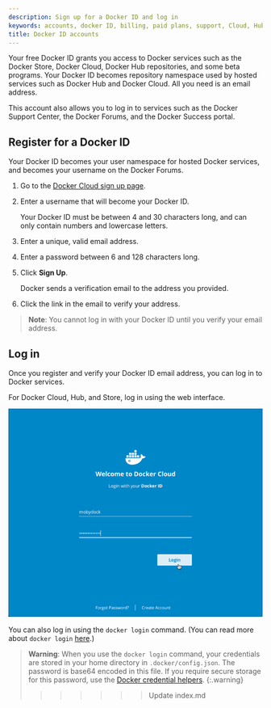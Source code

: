 ```yaml
---
description: Sign up for a Docker ID and log in
keywords: accounts, docker ID, billing, paid plans, support, Cloud, Hub, Store, Forums, knowledge base, beta access
title: Docker ID accounts
---
```


Your free Docker ID grants you access to Docker services such as the Docker
Store, Docker Cloud, Docker Hub repositories, and some beta programs. Your
Docker ID becomes repository namespace used by hosted services such as Docker
Hub and Docker Cloud. All you need is an email address.

This account also allows you to log in to services such as the Docker Support
Center, the Docker Forums, and the Docker Success portal.


## Register for a Docker ID

Your Docker ID becomes your user namespace for hosted Docker services, and becomes your username on the Docker Forums.

1. Go to the [Docker Cloud sign up page](https://cloud.docker.com).

2. Enter a username that will become your Docker ID.

    Your Docker ID must be between 4 and 30 characters long, and can only contain numbers and lowercase letters.

3. Enter a unique, valid email address.

4. Enter a password between 6 and 128 characters long.

3. Click **Sign Up**.

   Docker sends a verification email to the address you provided.

4. Click the link in the email to verify your address.

> **Note**: You cannot log in with your Docker ID until you verify your email address.


## Log in

Once you register and verify your Docker ID email address, you can log in
to Docker services.

For Docker Cloud, Hub, and Store, log in using the web interface.

![Login using the web interface](/docker-id/images/login-cloud.png)

You can also log in using the `docker login` command. (You can read more about `docker login` [here](/engine/reference/commandline/login.md).)

> **Warning**:
> When you use the `docker login` command, your credentials are
stored in your home directory in `.docker/config.json`. The password is base64
encoded in this file. If you require secure storage for this password, use the
[Docker credential helpers](https://github.com/moby/moby-credential-helpers).
{:.warning}
>>>>>>> Update index.md
